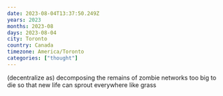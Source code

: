 ```yaml
---
date: 2023-08-04T13:37:50.249Z
years: 2023
months: 2023-08
days: 2023-08-04
city: Toronto
country: Canada
timezone: America/Toronto
categories: ["thought"]
---
```

(decentralize as) decomposing the remains of zombie networks too big to die so that new life can sprout everywhere like grass
